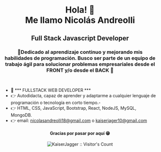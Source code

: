 <h1 align="center">Hola! 👋<br />Me llamo Nicolás Andreolli</h1>
<h2 align="center">Full Stack Javascript Developer</h2>
<h3 align="center">🎯Dedicado al aprendizaje continuo y mejorando mis habilidades de programación. Busco ser parte de un equipo de trabajo ágil para solucionar problemas empresariales desde el FRONT y/o desde el BACK 🚀</h3>
&nbsp;<br />


- 📄 *** FULLSTACK WEB DEVELOPER ***
- 👉 Autodidacta, capaz de aprender y adaptarme a cualquier lenguaje de programación o tecnología en corto tiempo.-
- 👉 HTML, CSS, JavaScript, Bootstrap, React, NodeJS, MySQL, MongoDB.
- 👉 email: nicolasandreolli18@gmail.com o kaiserjager10@gmail.com


<h4 align="center">Gracias por pasar por aquí 😁</h4>

<p align="center"><img src="https://profile-counter.glitch.me/{KaiserJagger}/count.svg" alt="KaiserJagger :: Visitor's Count" /></p>






